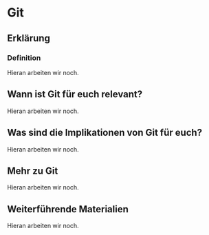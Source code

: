 # Git
## Erklärung
### Definition
Hieran arbeiten wir noch.

## Wann ist Git für euch relevant?
Hieran arbeiten wir noch.

## Was sind die Implikationen von Git für euch? 
Hieran arbeiten wir noch.

## Mehr zu Git   
Hieran arbeiten wir noch.

## Weiterführende Materialien
Hieran arbeiten wir noch.

